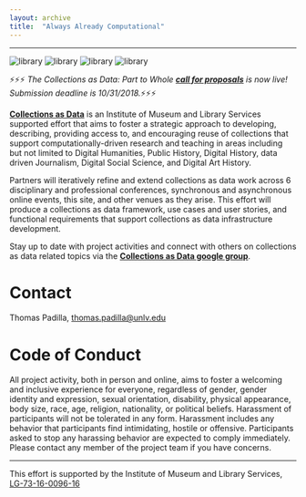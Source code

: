 ```yaml
---
layout: archive
title:  "Always Already Computational"
---
```

---
![library](images/library.png) ![library](images/library.png) ![library](images/library.png) ![library](images/library.png)

⚡⚡⚡ *The Collections as Data: Part to Whole [**call for proposals**](https://collectionsasdata.github.io/part2whole/cfp/) is now live! Submission deadline is 10/31/2018.*⚡⚡⚡ 

[**Collections as Data**](https://www.imls.gov/grants/awarded/LG-73-16-0096-16) is an Institute of Museum and Library Services supported effort that aims to foster a strategic approach to developing, describing, providing access to, and encouraging reuse of collections that support computationally-driven research and teaching in areas including but not limited to Digital Humanities, Public History, Digital History, data driven Journalism, Digital Social Science, and Digital Art History. 

Partners will iteratively refine and extend collections as data work across 6 disciplinary and professional conferences, synchronous and asynchronous online events, this site, and other venues as they arise. This effort will produce a collections as data framework, use cases and user stories, and functional requirements that support collections as data infrastructure development.

Stay up to date with project activities and connect with others on collections as data related topics via the [**Collections as Data google group**](https://groups.google.com/forum/#!forum/collectionsasdata). 
 
# Contact  

Thomas Padilla, <thomas.padilla@unlv.edu>

# Code of Conduct

All project activity, both in person and online, aims to foster a welcoming and inclusive experience for everyone, regardless of gender, gender identity and expression, sexual orientation, disability, physical appearance, body size, race, age, religion, nationality, or political beliefs. Harassment of participants will not be tolerated in any form. Harassment includes any behavior that participants find intimidating, hostile or offensive. Participants asked to stop any harassing behavior are expected to comply immediately. Please contact any member of the project team if you have concerns.


---
This effort is supported by the Institute of Museum and Library Services, [LG-73-16-0096-16](https://www.imls.gov/grants/awarded/LG-73-16-0096-16)  
